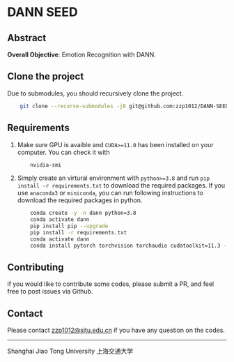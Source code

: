# DANN SEED

## Abstract

**Overall Objective**: Emotion Recognition with DANN.

## Clone the project

Due to submodules, you should recursively clone the project.
```bash
    git clone --recurse-submodules -j8 git@github.com:zzp1012/DANN-SEED.git
```

## Requirements

1. Make sure GPU is avaible and `CUDA>=11.0` has been installed on your computer. You can check it with
    ```bash
        nvidia-smi
    ```
2. Simply create an virtural environment with `python>=3.8` and run `pip install -r requirements.txt` to download the required packages. If you use `anaconda3` or `miniconda`, you can run following instructions to download the required packages in python. 
    ```bash
        conda create -y -n dann python=3.8
        conda activate dann
        pip install pip --upgrade
        pip install -r requirements.txt
        conda activate dann
        conda install pytorch torchvision torchaudio cudatoolkit=11.3 -c pytorch
    ```

## Contributing

if you would like to contribute some codes, please submit a PR, and feel free to post issues via Github.

## Contact

Please contact [zzp1012@sjtu.edu.cn](mailto:zzp1012@sjtu.edu.cn) if you have any question on the codes.
    
---------------------------------------------------------------------------------
Shanghai Jiao Tong University 上海交通大学